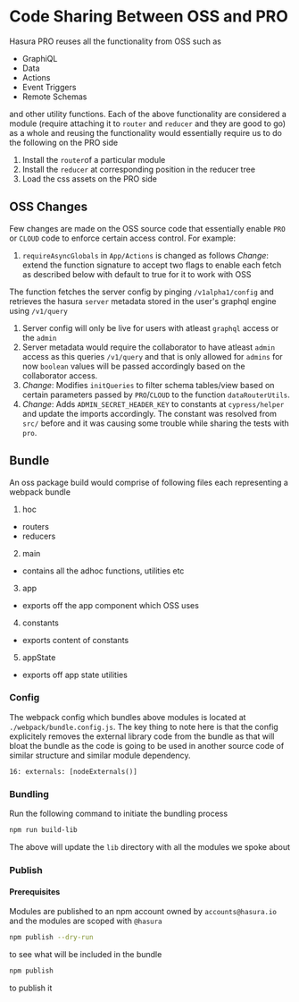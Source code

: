 # Code Sharing Between OSS and PRO

Hasura PRO reuses all the functionality from OSS such as
- GraphiQL
- Data
- Actions
- Event Triggers
- Remote Schemas

and other utility functions. Each of the above functionality are considered a module (require attaching it to `router` and `reducer` and they are good to go) as a whole and reusing the functionality would essentially require us to do the following on the PRO side

1. Install the `router`of a particular module
2. Install the `reducer` at corresponding position in the reducer tree
3. Load the css assets on the PRO side

## OSS Changes

Few changes are made on the OSS source code that essentially enable `PRO` or `CLOUD` code to enforce certain access control. For example:
1. `requireAsyncGlobals` in `App/Actions` is changed as follows
  *Change*: extend the function signature to accept two flags to enable each fetch as described below with default to true for it to work with OSS

  The function fetches the server config by pinging `/v1alpha1/config` and retrieves the hasura `server` metadata stored in the user's graphql engine using `/v1/query`
  1. Server config will only be live for users with atleast `graphql` access or the `admin`
  2. Server metadata would require the collaborator to have atleast `admin` access as this queries `/v1/query` and that is only allowed for `admins` for now
  `boolean` values will be passed accordingly based on the collaborator access.
2. *Change*: Modifies `initQueries` to filter schema tables/view based on certain parameters passed by `PRO`/`CLOUD` to the function `dataRouterUtils`.
3. *Change*: Adds `ADMIN_SECRET_HEADER_KEY` to constants at `cypress/helper` and update the imports accordingly. The constant was resolved from `src/` before and it was causing some trouble while sharing the tests with `pro`.


## Bundle

An oss package build would comprise of following files each representing a webpack bundle
1. hoc
  - routers
  - reducers
2. main
  - contains all the adhoc functions, utilities etc
3. app
  - exports off the app component which OSS uses
4. constants
  - exports content of constants
5. appState
  - exports off app state utilities

### Config

The webpack config which bundles above modules is located at `./webpack/bundle.config.js`. The key thing to note here is that the config explicitely removes the external library code from the bundle as that will bloat the bundle as the code is going to be used in another source code of similar structure and similar module dependency.

```
16: externals: [nodeExternals()]
```

### Bundling

Run the following command to initiate the bundling process

```bash
npm run build-lib
```

The above will update the `lib` directory with all the modules we spoke about


### Publish

#### Prerequisites

Modules are published to an npm account owned by `accounts@hasura.io` and the modules are scoped with `@hasura`

```bash
npm publish --dry-run
```

to see what will be included in the bundle

```bash
npm publish
```

to publish it
